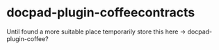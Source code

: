docpad-plugin-coffeecontracts
=============================

Until found a more suitable place temporarily store this here -> docpad-plugin-coffee?